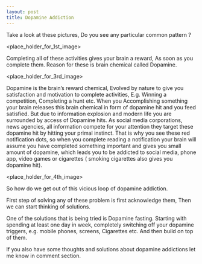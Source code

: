 ```yaml
---
layout: post
title: Dopamine Addiction
---
```


Take a look at these pictures, Do you see any particular common pattern ?

<place_holder_for_1st_image>

Completing all of these activities gives your brain a reward, As soon as you complete them.
Reason for these is brain chemical called Dopamine.

<place_holder_for_3rd_image>

Dopamine is the brain’s reward chemical, Evolved by nature to give you satisfaction and motivation to complete activities, E.g. Winning a competition, Completing a hunt etc. When you Accomplishing something your brain releases this brain chemical in form of dopamine hit and you feed satisfied. But due to information explosion and modern life you are surrounded by access of Dopamine hits. As social media corporations, news agencies, all information compete for your attention they target these dopamine hit by hitting your primal instinct. That is why you see these red notification dots, so when you complete reading a notification your brain will assume you have completed something important and gives you small amount of dopamine, which leads you to be addicted to social media, phone app, video games or cigarettes ( smoking cigarettes also gives you dopamine hit).

<place_holder_for_4th_image>

So how do we get out of this vicious loop of dopamine addiction.

First step of solving any of these problem is first acknowledge them, Then we can start thinking of solutions.

One of the solutions that is being tried is Dopamine fasting. Starting with spending at least one day in week, completely switching off your dopamine triggers, e.g. mobile phones, screens, Cigarettes etc. And then build on top of them.

If you also have some thoughts and solutions about dopamine addictions let me know in comment section.

